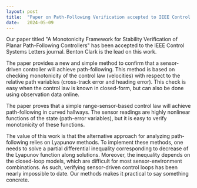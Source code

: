 ```yaml
---
layout: post
title:  "Paper on Path-Following Verification accepted to IEEE Control Systems Letters"
date:   2024-05-09
---
```

Our paper titled "A Monotonicity Framework for Stability Verification of Planar Path-Following Controllers" has been accepted to the IEEE Control Systems Letters journal. Benton Clark is the lead on this work. 

The paper provides a new and simple method to confirm that a sensor-driven controller will achieve path-following. This method is based on checking monotonicity of the control law (velocities) with respect to the relative path variables (cross-track error and heading error). This check is easy when the control law is known in closed-form, but can also be done using observation data online. 

The paper proves that a simple range-sensor-based control law will achieve path-following in curved hallways. The sensor readings are highly nonlinear functions of the state (path-error variables), but it is easy to verify monotonicity of these functions. 

The value of this work is that the alternative approach for analyzing path-following relies on Lyapunov methods. To implement these methods, one needs to solve a partial differential inequality corresponding to decrease of the Lyapunov function along solutions. Moreover, the inequality depends on the closed-loop models, which are difficult for most sensor-environment combinations. As such, verifying sensor-driven control loops has been nearly impossible to date. Our methods makes it practical to say something concrete. 
